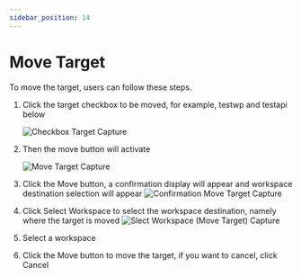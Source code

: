 ```yaml
---
sidebar_position: 14
---
```


# Move Target

To move the target, users can follow these steps.
1. Click the target checkbox to be moved, for example, testwp and testapi below

   ![Checkbox Target Capture](/img/capture/checkbox-movetarget.png)
2. Then the move button will activate

   ![Move Target Capture](/img/capture/move-target.png)
3. Click the Move button, a confirmation display will appear and workspace destination selection will appear
   ![Confirmation Move Target Capture](/img/capture/konfir-move-targets.png)
4. Click Select Workspace to select the workspace destination, namely where the target is moved
   ![Slect Workspace (Move Target) Capture](/img/capture/select-workspace-move.png)
5. Select a workspace
6. Click the Move button to move the target, if you want to cancel, click Cancel